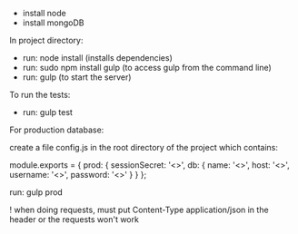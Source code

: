 - install node
- install mongoDB

In project directory:
- run: node install (installs dependencies)
- run: sudo npm install gulp (to access gulp from the command line)
- run: gulp (to start the server)


To run the tests:
- run: gulp test


For production database:

create a file config.js in the root directory of the project which contains:

module.exports = {
    prod: {
        sessionSecret: '<<sessionsecret>>',
        db: {
            name: '<<dbname>>',
            host: '<<dbhostname>>',
            username: '<<dbusername>>',
            password: '<<dbpassword>>'
        }
    }
};

run: gulp prod


! when doing requests, must put Content-Type application/json in the header or the requests won't work
